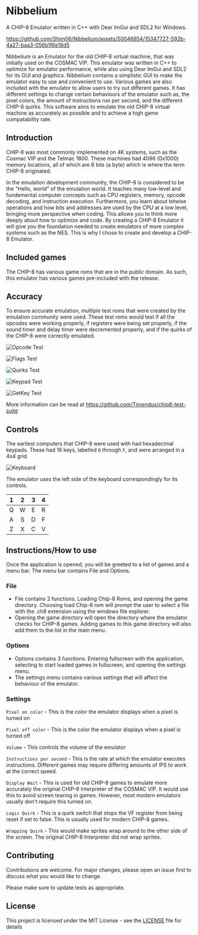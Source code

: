 # Nibbelium
A CHIP-8 Emulator written in C++ with Dear ImGui and SDL2 for Windows.

https://github.com/Shim06/Nibbelium/assets/50046854/15347727-592b-4a27-baa3-056b1f6e18d5

Nibbelium is an Emulator for the old CHIP-8 virtual machine, that was initially used on the COSMAC VIP. This emulator was written in C++ to optimize for emulator performance, while also using Dear ImGui and SDL2 for its GUI and graphics. Nibbelium contains a simplistic GUI to make the emulator easy to use and convenient to use. Various games are also included with the emulator to allow users to try out different games. It has different settings to change certain behaviours of the emulator such as, the pixel colors, the amount of instructions run per second, and the different CHIP-8 quirks. This software aims to emulate the old CHIP-8 virtual machine as accurately as possible and to achieve a high game compatability rate.

## Introduction
CHIP-8 was most commonly implemented on 4K systems, such as the Cosmac VIP and the Telmac 1800. These machines had 4096 (0x1000) memory locations, all of which are 8 bits (a byte) which is where the term CHIP-8 originated.

In the emulation development community, the CHIP-8 is considered to be the "Hello, world" of the emulation world. It teaches many low-level and fundemental computer concepts such as CPU registers, memory, opcode decoding, and instruction execution. Furthermore, you learn about bitwise operations and how bits and addresses are used by the CPU at a low level, bringing more perspective when coding. This allows you to think more deeply about how to optimize and code. By creating a CHIP-8 Emulator it will give you the foundation needed to create emulators of more complex systems such as the NES. This is why I chose to create and develop a CHIP-8 Emulator.

## Included games
The CHIP-8 has various game roms that are in the public domain. As such, this emulator has various games pre-included with the release.

## Accuracy
To ensure accurate emulation, multiple test roms that were created by the emulation community were used. These test roms would test if all the opcodes were working properly, if registers were being set properly, if the sound timer and delay timer were decremented properly, and if the quirks of the CHIP-8 were correctly emulated.

![Opcode Test](/assets/Corax+%20opcode%20test.png)

![Flags Test](/assets/Flags%20test.png)

![Quirks Test](/assets/Flags%20test.png)

![Keypad Test](/assets/Keypad%20test.png)

![GetKey Test](/assets/GetKey%20test.png)

More information can be read at https://github.com/Timendus/chip8-test-suite

## Controls

The earliest computers that CHIP-8 were used with had hexadecimal keypads. These had 16 keys, labelled `0` through `F`, and were arranged in a 4x4 grid.

![Keyboard](/assets/cosmac-vip-keypad.png)

 The emulator uses the left side of the keyboard correspondingly for its controls.

| 1 | 2 | 3 | 4 |
|:-:|:-:|:-:|:-:|
| Q | W | E | R |
| A | S | D | F |
| Z | X | C | V |


## Instructions/How to use
Once the application is opened, you will be greeted to a list of games and a menu bar. The menu bar contains File and Options.

### File
- File contains 2 functions. Loading Chip-8 Roms, and opening the game directory. Choosing load Chip-8 rom will prompt the user to select a file with the .ch8 extension using the windows file explorer.
- Opening the game directory will open the directory where the emulator checks for CHIP-8 games. Adding games to this game directory will also add them to the list in the main menu.

### Options
- Options contains 3 functions. Entering fullscreen with the application, selecting to start loaded games in fullscreen, and opening the settings menu.
- The settings menu contains various settings that will affect the behaviour of the emulator.

### Settings
`Pixel on color`
        - This is the color the emulator displays when a pixel is turned on

`Pixel off color`
        - This is the color the emulator displays when a pixel is turned off

`Volume`
        - This controls the volume of the emulator

`Instructions per second`
        - This is the rate at which the emulator executes instructions. Different games may require differing amounts of IPS to work at the correct speed.

`Display Wait`
        - This is used for old CHIP-8 games to emulate more accurately the original CHIP-8 Interpreter of the COSMAC VIP. It would use this to avoid screen tearing in games. However, most modern emulators usually don't require this turned on.

`Logic Quirk`
        - This is a quirk switch that stops the VF register from being reset if set to false. This is usually used for modern CHIP-8 games.

`Wrapping Quirk`
        - This would make sprites wrap around to the other side of the screen. The original CHIP-8 Interpreter did not wrap sprites.


## Contributing

Contributions are welcome. For major changes, please open an issue first to discuss what you would like to change.

Please make sure to update tests as appropriate.

## License

This project is licensed under the MIT License - see the [LICENSE](LICENSE) file for details
